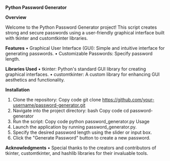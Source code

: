 **Python Password Generator**

**Overview**

Welcome to the Python Password Generator project! This script creates strong and secure passwords using a user-friendly graphical interface built with tkinter and customtkinter libraries. 

**Features**
•	Graphical User Interface (GUI): Simple and intuitive interface for generating passwords.
•	Customizable Passwords: Specify password length.


**Libraries Used**
•	tkinter: Python's standard GUI library for creating graphical interfaces.
•	customtkinter: A custom library for enhancing GUI aesthetics and functionality.

**Installation**
1.	Clone the repository:
Copy code
git clone https://github.com/your-username/password-generator.git
2.	Navigate into the project directory:
bash
Copy code
cd password-generator
3.	Run the script:
Copy code
python password_generator.py
Usage
1.	Launch the application by running password_generator.py.
2.	Specify the desired password length using the slider or input box.
3.	Click the "Generate Password" button to create a new password.


**Acknowledgments**
•	Special thanks to the creators and contributors of tkinter, customtkinter, and hashlib libraries for their invaluable tools.

